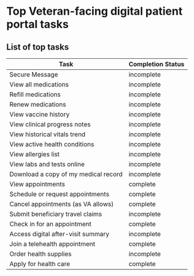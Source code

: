 # Top Veteran-facing digital patient portal tasks


## List of top tasks
|Task                                   | Completion Status   |
|------------------------------------------|-----------------------|
| Secure Message                                 | incomplete |
| View all medications                           | incomplete |
| Refill medications                             | incomplete |
| Renew medications                              | incomplete |
| View vaccine history                           | incomplete |
| View clinical progress notes                   | incomplete |
| View historical vitals trend                   | incomplete |
| View active health conditions                  | incomplete |
| View allergies list                            | incomplete |
| View labs and tests online                     | incomplete |
| Download a copy of my medical record           | incomplete |
| View appointments                                | complete |
| Schedule or request appointments                 | complete |
| Cancel appointments (as VA allows)               | complete |
| Submit beneficiary travel claims               | incomplete |
| Check in for an appointment                      | complete |
| Access digital after-visit summary             | incomplete |
| Join a telehealth appointment                    | complete |
| Order health supplies                         | incomplete |
| Apply for health care                            | complete |
